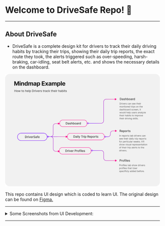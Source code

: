 # Welcome to DriveSafe Repo! 👋 

---

   ## <summary>About DriveSafe</summary>
   
   - DriveSafe is a complete design kit for drivers to track their daily driving habits by tracking their trips, showing their daily trip reports, the exact route they took, the alerts triggered such as over-speeding, harsh-braking, car-idling, seat belt alerts, etc. and shows the necessary details on the dashboard.

   <p align="center">
   <img alt="DriveSafe MindMap" src="./img/mindmap.png" /> </p>
   
   This repo contains UI design which is coded to learn UI. The original design can be found on [Figma.](https://www.figma.com/file/INva89ILCXxmfoUkJCyhva/Drivesafe?node-id=0%3A1&t=cOq1wsA0yzDwwxD8-1) 

---
   
   
   
<details>
   <summary> Some Screenshots from UI Development: </summary>
 
<p align="center">
<img alt="Landing Page" width="250px" src="./img/landing_page.jpeg" /><br>
Landing Page
<br><br>
</p>

<img align="left" alt="Dashboard" width="250px" src="./img/dashboard.jpeg" />
<img align="left" alt="Dashboard 2" width="250px" src="./img/dashboard2.jpeg" />
  

<p align="center">Dashboard</p>
<br><br>



<img align="left" alt="Trip Detail Page" width="250px" src="./img/trip_detail_page.jpeg" />
<img align="left" alt="Trip Detail Page 2" width="250px" src="./img/trip_detail_page2.jpeg" />

<p align="center">Trip Detail Page</p>
   
</details>


---

